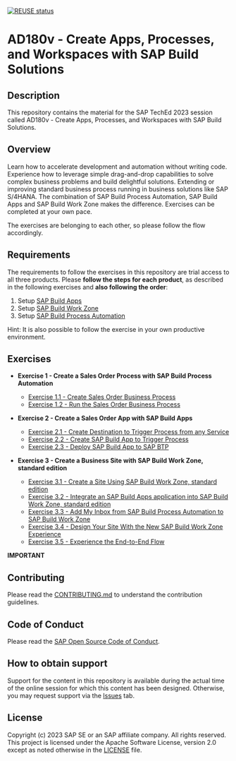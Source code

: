 [![REUSE status](https://api.reuse.software/badge/github.com/SAP-samples/teched2023-AD180v)](https://api.reuse.software/info/github.com/SAP-samples/teched2023-AD180v)

# AD180v - Create Apps, Processes, and Workspaces with SAP Build Solutions

## Description

This repository contains the material for the SAP TechEd 2023 session called AD180v - Create Apps, Processes, and Workspaces with SAP Build Solutions.  

## Overview

Learn how to accelerate development and automation without writing code. Experience how to leverage simple drag-and-drop capabilities to solve complex business problems and build delightful solutions. Extending or improving standard business process running in business solutions like SAP S/4HANA. 
The combination of SAP Build Process Automation, SAP Build Apps and SAP Build Work Zone makes the difference. 
Exercises can be completed at your own pace. 

The exercises are belonging to each other, so please follow the flow accordingly.

## Requirements

The requirements to follow the exercises in this repository are trial access to all three products.
Please **follow the steps for each product**, as described in the following exercises and **also following the order**:
1. Setup [SAP Build Apps](exercises/0_Setup_Trial_Landscape/1_build-apps-trial-booster/build-apps-trial-booster.md)
2. Setup [SAP Build Work Zone](exercises/0_Setup_Trial_Landscape/2_cp-portal-cloud-foundry-getting-started/cp-portal-cloud-foundry-getting-started.md)
3. Setup [SAP Build Process Automation](exercises/0_Setup_Trial_Landscape/3_spa-subscribe-booster/spa-subscribe-booster.md)

Hint: It is also possible to follow the exercise in your own productive environment.

## Exercises

- **Exercise 1 - Create a Sales Order Process with SAP Build Process Automation**
    - [Exercise 1.1 - Create Sales Order Business Process](exercises/1_Build_Process_Automation/1_1_spa-academy-salesorder/spa-academy-salesorder.md)
    - [Exercise 1.2 - Run the Sales Order Business Process](exercises/1_Build_Process_Automation/1_2_spa-academy-run-salesorderprocess/spa-academy-run-salesorderprocess.md)
  
- **Exercise 2 - Create a Sales Order App with SAP Build Apps**
    - [Exercise 2.1 - Create Destination to Trigger Process from any Service](exercises/2_Build_Apps/1_spa-create-service-instance-destination/spa-create-service-instance-destination.md)
    - [Exercise 2.2 - Create SAP Build App to Trigger Process](exercises/2_Build_Apps/2_build-apps-workflow-trigger/build-apps-workflow-trigger.md)
    - [Exercise 2.3 - Deploy SAP Build App to SAP BTP](exercises/2_Build_Apps/3_build-apps-deploy/build-apps-deply.md)
  
- **Exercise 3 - Create a Business Site with SAP Build Work Zone, standard edition**
    - [Exercise 3.1 - Create a Site Using SAP Build Work Zone, standard edition](exercises/3_Build_Work_Zone/1_Create_a_Site_Using_SAP_Build_Work_Zone/Create_a_Site_Using_SAP_Build_Work_Zone.md)
    - [Exercise 3.2 - Integrate an SAP Build Apps application into SAP Build Work Zone, standard edition](exercises/3_Build_Work_Zone/2_Integrate_an_SAP_Build_Apps_application_into_SAPBuildWorkZone/workzone-build-sales-app.md)
    - [Exercise 3.3 - Add My Inbox from SAP Build Process Automation to SAP Build Work Zone](exercises/3_Build_Work_Zone/3_spa-configure-workzone/AddMyInboxWZ.md)
    - [Exercise 3.4 - Design Your Site With the New SAP Build Work Zone Experience](exercises/3_Build_Work_Zone/4_Design_Your_Site_With_the_New_SAP_Build_Work_Zone_Experience/cp-portal-cloud-foundry-spaces-pages.md)
    - [Exercise 3.5 - Experience the End-to-End Flow](exercises/3_Build_Work_Zone/5_EndtoEndRun/Run.md)


**IMPORTANT**

## Contributing
Please read the [CONTRIBUTING.md](./CONTRIBUTING.md) to understand the contribution guidelines.

## Code of Conduct
Please read the [SAP Open Source Code of Conduct](https://github.com/SAP-samples/.github/blob/main/CODE_OF_CONDUCT.md).

## How to obtain support

Support for the content in this repository is available during the actual time of the online session for which this content has been designed. Otherwise, you may request support via the [Issues](../../issues) tab.

## License
Copyright (c) 2023 SAP SE or an SAP affiliate company. All rights reserved. This project is licensed under the Apache Software License, version 2.0 except as noted otherwise in the [LICENSE](LICENSES/Apache-2.0.txt) file.
